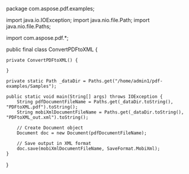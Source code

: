 package com.aspose.pdf.examples;

import java.io.IOException;
import java.nio.file.Path;
import java.nio.file.Paths;

import com.aspose.pdf.*;

public final class ConvertPDFtoXML {

    private ConvertPDFtoXML() {

    }

    private static Path _dataDir = Paths.get("/home/admin1/pdf-examples/Samples");

    public static void main(String[] args) throws IOException {
        String pdfDocumentFileName = Paths.get(_dataDir.toString(), "PDFtoXML.pdf").toString();
        String mobiXmlDocumentFileName = Paths.get(_dataDir.toString(), "PDFtoXML_out.xml").toString();
        
        // Create Document object
        Document doc = new Document(pdfDocumentFileName);

        // Save output in XML format
        doc.save(mobiXmlDocumentFileName, SaveFormat.MobiXml);
    }

}
